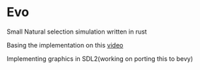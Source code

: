 # Evo

Small Natural selection simulation written in rust 

Basing the implementation on this [video](https://www.youtube.com/watch?v=N3tRFayqVtk&t=2575s)

Implementing graphics in SDL2(working on porting this to bevy)
